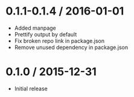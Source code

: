 0.1.1-0.1.4 / 2016-01-01
===================
  * Added manpage
  * Prettify output by default
  * Fix broken repo link in package.json
  * Remove unused dependency in package.json

0.1.0 / 2015-12-31
===================
  * Initial release
